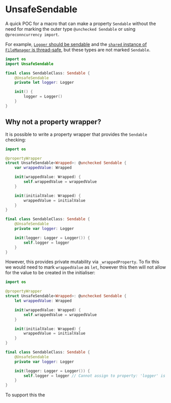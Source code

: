 # UnsafeSendable

A quick POC for a macro that can make a property `Sendable` without the need for marking the outer type `@unchecked Sendable` or using `@preconncurrency import`.

For example, [`Logger` should be sendable](https://forums.developer.apple.com/forums/thread/747816?answerId=781922022#781922022) and the [`shared` instance of `FileManager` is thread-safe](https://forums.developer.apple.com/forums/thread/747816?answerId=781922022#781922022), but these types are not marked `Sendable`.

```swift
import os
import UnsafeSendable

final class SendableClass: Sendable {
    @UnsafeSendable
    private let logger: Logger

    init() {
        logger = Logger()
    }
}
```

## Why not a property wrapper?

It is possible to write a property wrapper that provides the `Sendable` checking:

```swift
import os

@propertyWrapper
struct UnsafeSendable<Wrapped>: @unchecked Sendable {
    var wrappedValue: Wrapped

    init(wrappedValue: Wrapped) {
        self.wrappedValue = wrappedValue
    }

    init(initialValue: Wrapped) {
        wrappedValue = initialValue
    }
}

final class SendableClass: Sendable {
    @UnsafeSendable
    private var logger: Logger

    init(logger: Logger = Logger()) {
        self.logger = logger
    }
}
```

However, this provides private mutability via `_wrappedProperty`. To fix this we would need to mark `wrappedValue` as `let`, however this then will not allow for the value to be created in the initialiser:

```swift
import os

@propertyWrapper
struct UnsafeSendable<Wrapped>: @unchecked Sendable {
    let wrappedValue: Wrapped

    init(wrappedValue: Wrapped) {
        self.wrappedValue = wrappedValue
    }

    init(initialValue: Wrapped) {
        wrappedValue = initialValue
    }
}

final class SendableClass: Sendable {
    @UnsafeSendable
    private var logger: Logger

    init(logger: Logger = Logger()) {
        self.logger = logger // Cannot assign to property: 'logger' is a get-only property
    }
}
```

To support this the
